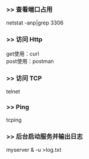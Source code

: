 ### >> 查看端口占用
netstat -anp|grep 3306

### >> 访问 Http
get使用：curl  
post使用：postman

### >> 访问 TCP
telnet

### >> Ping
tcping

### >> 后台启动服务并输出日志
myserver & -u >log.txt